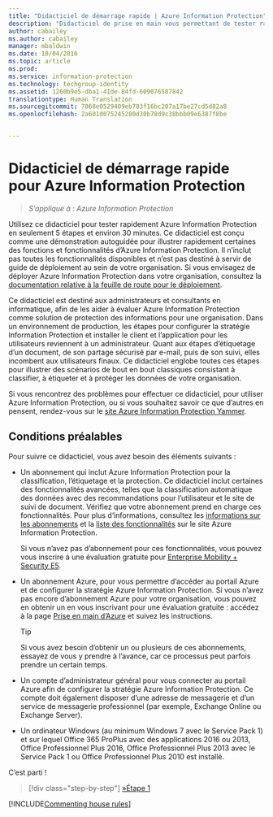 ```yaml
---
title: "Didacticiel de démarrage rapide | Azure Information Protection"
description: "Didacticiel de prise en main vous permettant de tester rapidement Microsoft Azure Information Protection dans votre organisation en environ 30 minutes."
author: cabailey
ms.author: cabailey
manager: mbaldwin
ms.date: 10/04/2016
ms.topic: article
ms.prod: 
ms.service: information-protection
ms.technology: techgroup-identity
ms.assetid: 1260b9e5-dba1-41de-84fd-609076587842
translationtype: Human Translation
ms.sourcegitcommit: 7068e0529409eb783f16bc207a17be27cd5d82a8
ms.openlocfilehash: 2a601d075245280d30b78d9c38bbb09e6387f8be


---
```


# <a name="quick-start-tutorial-for-azure-information-protection"></a>Didacticiel de démarrage rapide pour Azure Information Protection 

>*S’applique à : Azure Information Protection*

Utilisez ce didacticiel pour tester rapidement Azure Information Protection en seulement 5 étapes et environ 30 minutes. Ce didacticiel est conçu comme une démonstration autoguidée pour illustrer rapidement certaines des fonctions et fonctionnalités d’Azure Information Protection. Il n’inclut pas toutes les fonctionnalités disponibles et n’est pas destiné à servir de guide de déploiement au sein de votre organisation. Si vous envisagez de déployer Azure Information Protection dans votre organisation, consultez la [documentation relative à la feuille de route pour le déploiement](../plan-design/deployment-roadmap.md). 

Ce didacticiel est destiné aux administrateurs et consultants en informatique, afin de les aider à évaluer Azure Information Protection comme solution de protection des informations pour une organisation. Dans un environnement de production, les étapes pour configurer la stratégie Information Protection et installer le client et l’application pour les utilisateurs reviennent à un administrateur. Quant aux étapes d’étiquetage d’un document, de son partage sécurisé par e-mail, puis de son suivi, elles incombent aux utilisateurs finaux. Ce didacticiel englobe toutes ces étapes pour illustrer des scénarios de bout en bout classiques consistant à classifier, à étiqueter et à protéger les données de votre organisation. 

Si vous rencontrez des problèmes pour effectuer ce didacticiel, pour utiliser Azure Information Protection, ou si vous souhaitez savoir ce que d’autres en pensent, rendez-vous sur le [site Azure Information Protection Yammer](https://www.yammer.com/askipteam/#/threads/inGroup?type=in_group&feedId=8652489&view=all).

## <a name="prerequisites"></a>Conditions préalables 
Pour suivre ce didacticiel, vous avez besoin des éléments suivants :

- Un abonnement qui inclut Azure Information Protection pour la classification, l’étiquetage et la protection. Ce didacticiel inclut certaines des fonctionnalités avancées, telles que la classification automatique des données avec des recommandations pour l’utilisateur et le site de suivi de document. Vérifiez que votre abonnement prend en charge ces fonctionnalités. Pour plus d’informations, consultez les [informations sur les abonnements](https://www.microsoft.com/en-us/cloud-platform/azure-information-protection-pricing) et la [liste des fonctionnalités](https://www.microsoft.com/en-us/cloud-platform/azure-information-protection-features) sur le site Azure Information Protection.
    
    Si vous n’avez pas d’abonnement pour ces fonctionnalités, vous pouvez vous inscrire à une évaluation gratuite pour [Enterprise Mobility + Security E5](https://portal.office.com/Signup/Signup.aspx?OfferId=87dd2714-d452-48a0-a809-d2f58c4f68b7).
    
- Un abonnement Azure, pour vous permettre d’accéder au portail Azure et de configurer la stratégie Azure Information Protection. Si vous n’avez pas encore d’abonnement Azure pour votre organisation, vous pouvez en obtenir un en vous inscrivant pour une évaluation gratuite : accédez à la page [Prise en main d’Azure](https://account.windowsazure.com/organization) et suivez les instructions.

  > [!TIP] 
  > Si vous avez besoin d’obtenir un ou plusieurs de ces abonnements, essayez de vous y prendre à l’avance, car ce processus peut parfois prendre un certain temps.

- Un compte d’administrateur général pour vous connecter au portail Azure afin de configurer la stratégie Azure Information Protection. Ce compte doit également disposer d’une adresse de messagerie et d’un service de messagerie professionnel (par exemple, Exchange Online ou Exchange Server).

- Un ordinateur Windows (au minimum Windows 7 avec le Service Pack 1) et sur lequel Office 365 ProPlus avec des applications 2016 ou 2013, Office Professionnel Plus 2016, Office Professionnel Plus 2013 avec le Service Pack 1 ou Office Professionnel Plus 2010 est installé. 

C’est parti !

>[!div class="step-by-step"]
[&#187;Étape 1](infoprotect-tutorial-step1.md)

[!INCLUDE[Commenting house rules](../includes/houserules.md)]




<!--HONumber=Jan17_HO4-->


